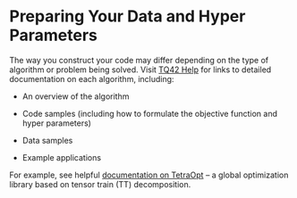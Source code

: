 # Preparing Your Data and Hyper Parameters

The way you construct your code may differ depending on the type of algorithm or problem being solved. Visit [TQ42 Help](https://docs.tq42.com/en/latest/) for links to detailed documentation on each algorithm, including:

- An overview of the algorithm

- Code samples (including how to formulate the objective function and hyper parameters)

- Data samples

- Example applications 

For example, see helpful [documentation on TetraOpt](https://docs.tq42.com/en/latest/TetraOpt_Algorithm/Introduction.html) – a global optimization library based on tensor train (TT) decomposition.